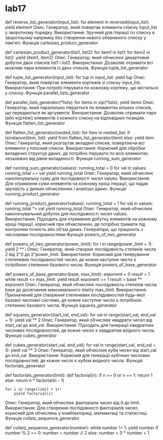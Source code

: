 # lab17
def reverse_list_generator(input_list):
    for element in reversed(input_list):
        yield element
Опис: Генератор, який повертає елементи списку input_list у зворотному порядку.
Використання: Зручний для ітерації по списку в зворотньому напрямку без створення нового оберненого списку у пам'яті.
Функція cartesian_product_generator

def cartesian_product_generator(list1, list2):
    for item1 in list1:
        for item2 in list2:
            yield (item1, item2)
Опис: Генератор, який обчислює декартовий добуток двох списків list1 і list2.
Використання: Дозволяє отримати всі можливі пари елементів із двох списків.
Функція tuple_list_generator

def tuple_list_generator(input_list):
    for tup in input_list:
        yield tup
Опис: Генератор, який повертає елементи кортежів зі списку input_list.
Використання: При потребі ітерувати по кожному кортежу, що міститься у списку.
Функція parallel_lists_generator

def parallel_lists_generator(*lists):
    for items in zip(*lists):
        yield items
Опис: Генератор, який паралельно ітерується по елементах кількох списків, що передаються як аргументи.
Використання: Дозволяє отримати пари (або кортежі) елементів з кожного списку на відповідних позиціях.
Функція flatten_list_generator

def flatten_list_generator(nested_list):
    for item in nested_list:
        if isinstance(item, list):
            yield from flatten_list_generator(item)
        else:
            yield item
Опис: Генератор, який розгортає вкладені списки, повертаючи всі елементи у плоский список.
Використання: Корисний для обробки вкладених структур даних, де потрібно ітерувати по всіх елементах, незалежно від рівня вкладеності.
Функція running_sum_generator

def running_sum_generator(values):
    running_total = 0
    for val in values:
        running_total += val
        yield running_total
Опис: Генератор, який обчислює накопичувальну суму для послідовності чисел values.
Використання: Для отримання суми елементів на кожному кроці ітерації, що надає зручність у деяких обчисленнях і аналізах даних.
Функція running_product_generator

def running_product_generator(values):
    running_total = 1
    for val in values:
        running_total *= val
        yield running_total
Опис: Генератор, який обчислює накопичувальний добуток для послідовності чисел values.
Використання: Підходить для отримання добутку елементів на кожному кроці ітерації, корисний при обчисленнях, де потрібно тримати під контролем точність або об'єм даних.
Генератори, що працюють з числовими послідовностями
Функція powers_of_two_generator

def powers_of_two_generator(power_limit):
    for i in range(power_limit + 1):
        yield 2 ** i
Опис: Генератор, який створює послідовність степенів числа 2 від 2^0 до 2^power_limit.
Використання: Корисний для генерування степеневих послідовностей чисел, де кожне наступне число є потрібною степенню базового числа.
Функція powers_of_base_generator

def powers_of_base_generator(base, max_limit):
    exponent = 0
    result = 1
    while result <= max_limit:
        yield result
        exponent += 1
        result = base ** exponent
Опис: Генератор, який обчислює послідовність степенів числа base до досягнення максимального ліміту max_limit.
Використання: Призначений для створення степеневих послідовностей будь-якої базової числової системи, де кожне наступне число є потрібною степенню базового числа.
Функція squares_generator

def squares_generator(start_val, end_val):
    for val in range(start_val, end_val + 1):
        yield val ** 2
Опис: Генератор, який обчислює квадрати чисел від start_val до end_val.
Використання: Підходить для генерації квадратних числових послідовностей, де кожне число є квадратом вхідного числа.
Функція cubes_generator

def cubes_generator(start_val, end_val):
    for val in range(start_val, end_val + 1):
        yield val ** 3
Опис: Генератор, який обчислює куби чисел від start_val до end_val.
Використання: Корисний для генерації кубічних числових послідовностей, де кожне число є кубом вхідного числа.
Функція factorials_generator

def factorials_generator(limit):
    def factorial(n):
        if n == 0 or n == 1:
            return 1
        else:
            return n * factorial(n - 1)

    for i in range(limit + 1):
        yield factorial(i)
Опис: Генератор, який обчислює факторіали чисел від 0 до limit.
Використання: Для створення послідовності факторіалів чисел, корисний для обчислень у комбінаториці, математиці та статистиці.
Функція collatz_sequence_generator

def collatz_sequence_generator(number):
    while number != 1:
        yield number
        if number % 2 == 0:
            number = number // 2
        else:
            number = 3 * number + 1







